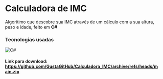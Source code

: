 # Calculadora de IMC
Algoritimo que descobre sua IMC através de um cálculo com a sua altura, peso e idade, feito em <strong>C#</strong>

### Tecnologias usadas
<img src="https://img.shields.io/badge/c%23-%23239120.svg?style=for-the-badge&logo=c-sharp&logoColor=white" alt="C#">

#### Link para download: https://github.com/GustaGitHub/Calculadora_IMC/archive/refs/heads/main.zip
